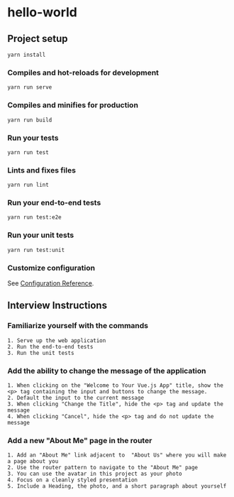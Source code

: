 # hello-world

## Project setup
```
yarn install
```

### Compiles and hot-reloads for development
```
yarn run serve
```

### Compiles and minifies for production
```
yarn run build
```

### Run your tests
```
yarn run test
```

### Lints and fixes files
```
yarn run lint
```

### Run your end-to-end tests
```
yarn run test:e2e
```

### Run your unit tests
```
yarn run test:unit
```

### Customize configuration
See [Configuration Reference](https://cli.vuejs.org/config/).



## Interview Instructions
### Familiarize yourself with the commands
```
1. Serve up the web application
2. Run the end-to-end tests
3. Run the unit tests
```

### Add the ability to change the message of the application
```
1. When clicking on the "Welcome to Your Vue.js App" title, show the <p> tag containing the input and buttons to change the message.
2. Default the input to the current message
3. When clicking "Change the Title", hide the <p> tag and update the message
4. When clicking "Cancel", hide the <p> tag and do not update the message
```

### Add a new "About Me" page in the router
```
1. Add an "About Me" link adjacent to  "About Us" where you will make a page about you
2. Use the router pattern to navigate to the "About Me" page
3. You can use the avatar in this project as your photo
4. Focus on a cleanly styled presentation
5. Include a Heading, the photo, and a short paragraph about yourself
```
